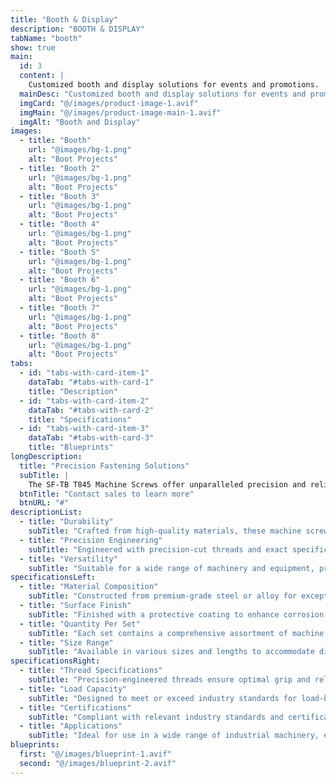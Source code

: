 ```yaml
---
title: "Booth & Display"
description: "BOOTH & DISPLAY"
tabName: "booth"
show: true
main:
  id: 3
  content: |
    Customized booth and display solutions for events and promotions.
  mainDesc: "Customized booth and display solutions for events and promotions."
  imgCard: "@/images/product-image-1.avif"
  imgMain: "@/images/product-image-main-1.avif"
  imgAlt: "Booth and Display"
images:
  - title: "Booth"
    url: "@images/bg-1.png"
    alt: "Boot Projects"
  - title: "Booth 2"
    url: "@images/bg-1.png"
    alt: "Boot Projects"
  - title: "Booth 3"
    url: "@images/bg-1.png"
    alt: "Boot Projects"
  - title: "Booth 4"
    url: "@images/bg-1.png"
    alt: "Boot Projects"
  - title: "Booth 5"
    url: "@images/bg-1.png"
    alt: "Boot Projects"
  - title: "Booth 6"
    url: "@images/bg-1.png"
    alt: "Boot Projects"
  - title: "Booth 7"
    url: "@images/bg-1.png"
    alt: "Boot Projects"
  - title: "Booth 8"
    url: "@images/bg-1.png"
    alt: "Boot Projects"
tabs:
  - id: "tabs-with-card-item-1"
    dataTab: "#tabs-with-card-1"
    title: "Description"
  - id: "tabs-with-card-item-2"
    dataTab: "#tabs-with-card-2"
    title: "Specifications"
  - id: "tabs-with-card-item-3"
    dataTab: "#tabs-with-card-3"
    title: "Blueprints"
longDescription:
  title: "Precision Fastening Solutions"
  subTitle: |
    The SF-TB T845 Machine Screws offer unparalleled precision and reliability for industrial applications, ensuring seamless operation and longevity for your machinery and equipment.
  btnTitle: "Contact sales to learn more"
  btnURL: "#"
descriptionList:
  - title: "Durability"
    subTitle: "Crafted from high-quality materials, these machine screws are built to withstand the rigors of industrial environments."
  - title: "Precision Engineering"
    subTitle: "Engineered with precision-cut threads and exact specifications, ensuring a tight and secure fit for every application."
  - title: "Versatility"
    subTitle: "Suitable for a wide range of machinery and equipment, providing versatile fastening solutions for various industrial needs."
specificationsLeft:
  - title: "Material Composition"
    subTitle: "Constructed from premium-grade steel or alloy for exceptional strength and durability."
  - title: "Surface Finish"
    subTitle: "Finished with a protective coating to enhance corrosion resistance and extend service life."
  - title: "Quantity Per Set"
    subTitle: "Each set contains a comprehensive assortment of machine screws to meet diverse industrial requirements."
  - title: "Size Range"
    subTitle: "Available in various sizes and lengths to accommodate different machinery and equipment specifications."
specificationsRight:
  - title: "Thread Specifications"
    subTitle: "Precision-engineered threads ensure optimal grip and reliability, even in high-vibration environments."
  - title: "Load Capacity"
    subTitle: "Designed to meet or exceed industry standards for load-bearing capacity, ensuring safe and reliable operation."
  - title: "Certifications"
    subTitle: "Compliant with relevant industry standards and certifications, guaranteeing quality and reliability."
  - title: "Applications"
    subTitle: "Ideal for use in a wide range of industrial machinery, equipment, and assemblies that demand precise and secure fastening."
blueprints:
  first: "@/images/blueprint-1.avif"
  second: "@/images/blueprint-2.avif"   
---
```

